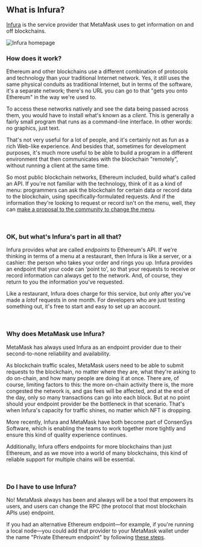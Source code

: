 What is Infura?
---------------


[Infura](https://infura.io/) is the service provider that MetaMask uses to get information on and off blockchains.  
  



![Infura homepage](https://support.metamask.io/hc/article_attachments/15958160219547)


### How does it work?


Ethereum and other blockchains use a different combination of protocols and technology than your traditional Internet network. Yes, it still uses the same physical conduits as traditional Internet, but in terms of the software, it's a separate network; there's no URL you can go to that "gets you onto Ethereum" in the way we're used to. 


To access these networks natively and see the data being passed across them, you would have to install what's known as a *client*. This is generally a fairly small program that runs as a command-line interface. In other words: no graphics, just text.


That's not very useful for a lot of people, and it's certainly not as fun as a rich Web-like experience. And besides that, sometimes for development purposes, it's much more useful to be able to build a program in a different environment that then communicates with the blockchain "remotely", without running a client at the same time.


So most public blockchain networks, Ethereum included, build what's called an API. If you're not familiar with the technology, think of it as a kind of menu: programmers can ask the blockchain for certain data or record data to the blockchain, using specifically-formulated requests. And if the information they're looking to request or record isn't on the menu, well, they can [make a proposal to the community to change the menu](https://eips.ethereum.org/). 


 


### OK, but what's Infura's part in all that?


Infura provides what are called *endpoints* to Ethereum's API. If we're thinking in terms of a menu at a restaurant, then Infura is like a server, or a cashier: the person who takes your order and rings you up. Infura provides an endpoint that your code can 'point to', so that your requests to receive or record information can always get to the network. And, of course, they return to you the information you've requested.


Like a restaurant, Infura does charge for this service, but only after you've made a *lot*of requests in one month. For developers who are just testing something out, it's free to start and easy to set up an account.


 


### Why does MetaMask use Infura?


MetaMask has always used Infura as an endpoint provider due to their second-to-none reliability and availability.


As blockchain traffic scales, MetaMask users need to be able to submit requests to the blockchain, no matter where they are, what they're asking to do on-chain, and how many people are doing it at once. There are, of course, limiting factors to this: the more on-chain activity there is, the more congested the network is, and gas fees will be affected, and at the end of the day, only so many transactions can go into each block. But at no point should your endpoint provider be the bottleneck in that scenario. That's when Infura's capacity for traffic shines, no matter which NFT is dropping.


More recently, Infura and MetaMask have both become part of ConsenSys Software, which is enabling the teams to work together more tightly and ensure this kind of quality experience continues.


Additionally, Infura offers endpoints for more blockchains than just Ethereum, and as we move into a world of many blockchains, this kind of reliable support for multiple chains will be essential.


 


### Do I have to use Infura?


No! MetaMask always has been and always will be a tool that empowers its users, and users can change the RPC (the protocol that most blockchain APIs use) endpoint.


If you had an alternative Ethereum endpoint—for example, if you're running a local node—you could add that provider to your MetaMask wallet under the name "Private Ethereum endpoint" by following [these steps](https://support.metamask.io/hc/en-us/articles/360043227612-How-to-add-a-custom-network-RPC).

